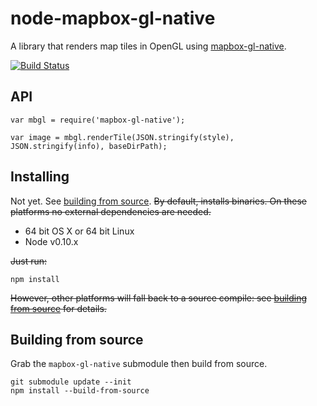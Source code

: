 # node-mapbox-gl-native

A library that renders map tiles in OpenGL using [mapbox-gl-native](https://github.com/mapbox/mapbox-gl-native).

[![Build Status](https://api.travis-ci.com/mapbox/node-mapbox-gl-native.svg?token=Phdq58g7NsfstW6gyeYW)](https://magnum.travis-ci.com/mapbox/node-mapbox-gl-native)

## API
```
var mbgl = require('mapbox-gl-native');

var image = mbgl.renderTile(JSON.stringify(style), JSON.stringify(info), baseDirPath);
```

## Installing

Not yet. See [building from source](#building-from-source).
~~By default, installs binaries. On these platforms no external dependencies are needed.~~

- 64 bit OS X or 64 bit Linux
- Node v0.10.x

~~Just run:~~

```
npm install
```

~~However, other platforms will fall back to a source compile: see [building from source](#building-from-source) for details.~~

## Building from source
Grab the `mapbox-gl-native` submodule then build from source.

```
git submodule update --init
npm install --build-from-source
```
